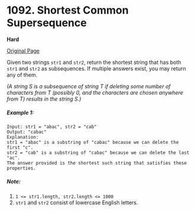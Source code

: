 # 1092. Shortest Common Supersequence

**Hard**

[Original Page](https://leetcode.com/problems/shortest-common-supersequence/)

Given two strings `str1` and `str2`, return the shortest string that has both `str1` and `str2` as subsequences.  If multiple answers exist, you may return any of them.

_(A string S is a subsequence of string T if deleting some number of characters from T (possibly 0, and the characters are chosen anywhere from T) results in the string S.)_

##### Example 1:
```
Input: str1 = "abac", str2 = "cab"
Output: "cabac"
Explanation: 
str1 = "abac" is a substring of "cabac" because we can delete the first "c".
str2 = "cab" is a substring of "cabac" because we can delete the last "ac".
The answer provided is the shortest such string that satisfies these properties.
```

##### Note:
1. `1 <= str1.length, str2.length <= 1000`
2. `str1` and `str2` consist of lowercase English letters.
